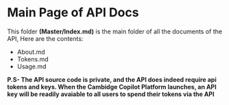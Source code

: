 # Main Page of API Docs
This folder **(Master/Index.md)** is the main folder of all the documents of the API,
Here are the contents:
- About.md
- Tokens.md
- Usage.md

**P.S- The API source code is private, and the API does indeed require api tokens and keys. When the Cambidge Copilot Platform launches, an API key will be readily avaiable to all users to spend their tokens via the API**
